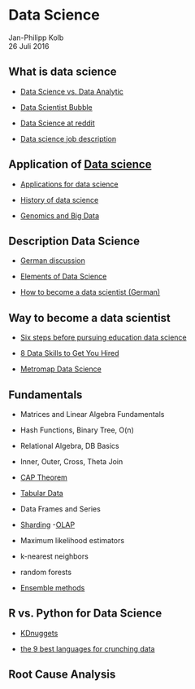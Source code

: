 # Data Science
Jan-Philipp Kolb  
26 Juli 2016  



## What is data science

- [Data Science vs. Data Analytic](https://www.import.io/post/data-scientists-vs-data-analysts-why-the-distinction-matters/)

- [Data Scientist Bubble](https://blogs.oracle.com/datawarehousing/entry/why_the_data_scientist_bubble)

- [Data Science at reddit](https://www.reddit.com/r/datascience/)

- [Data science job description](https://hbr.org/2012/10/data-scientist-the-sexiest-job-of-the-21st-century/)

## Application of [Data science](http://www.r-bloggers.com/oreilly-data-scientist-salary-and-tools-survey-november-2014/)

- [Applications for data science](http://www.analyticsvidhya.com/blog/2015/09/applications-data-science/)

- [History of data science](http://www.forbes.com/sites/gilpress/2013/05/28/a-very-short-history-of-data-science/#42bbb11e69fd)

- [Genomics and Big Data](https://www.oreilly.com/ideas/genomics-and-the-role-of-big-data-in-personalizing-the-healthcare-experience)

## Description Data Science

- [German discussion](http://www.wiwi-treff.de/home/lounge/read.php?ukatid=14&f=28&i=279260&t=279260&collapse=1)

- [Elements of Data Science](http://image.slidesharecdn.com/bigdatachartturckzilis-120629095525-phpapp01/95/slide-1-728.jpg?cb=1340981904f)

- [How to become a data scientist (German)](http://www.focus.de/finanzen/karriere/perspektiven/arbeit-wie-werde-ich-data-scientist_id_3788707.html)

## Way to become a data scientist

- [Six steps before pursuing education data science](http://www.datascienceweekly.org/blog/26-six-steps-to-take-before-pursuing-education-to-get-a-data-science-job)

- [8 Data Skills to Get You Hired](http://blog.udacity.com/2014/11/data-science-job-skills.html)

- [Metromap Data Science](http://nirvacana.com/thoughts/wp-content/uploads/2013/07/RoadToDataScientist1.png)




## Fundamentals

- Matrices and Linear Algebra Fundamentals
- Hash Functions, Binary Tree, O(n)
- Relational Algebra, DB Basics
- Inner, Outer, Cross, Theta Join
- [CAP Theorem](https://de.wikipedia.org/wiki/CAP-Theorem)
- [Tabular Data](http://webdesign.about.com/od/tables/a/aa122605.htm)
- Data Frames and Series
- [Sharding](https://docs.mongodb.com/manual/sharding/)
-[OLAP](https://de.wikipedia.org/wiki/Online_Analytical_Processing)

- Maximum likelihood estimators
- k-nearest neighbors
- random forests
- [Ensemble methods](https://en.wikipedia.org/wiki/Ensemble_learning)

## R vs. Python for Data Science

- [KDnuggets](http://www.kdnuggets.com/2015/05/r-vs-python-data-science.html)

- [the 9 best languages for crunching data](http://www.fastcompany.com/3030716/the-9-best-languages-for-crunching-data)

## Root Cause Analysis
